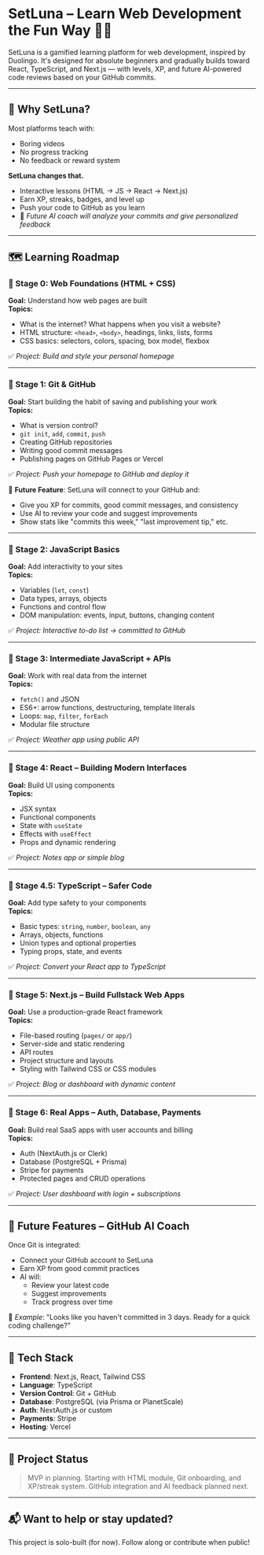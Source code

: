 # SetLuna – Learn Web Development the Fun Way 🌙✨

SetLuna is a gamified learning platform for web development, inspired by Duolingo. It's designed for absolute beginners and gradually builds toward React, TypeScript, and Next.js — with levels, XP, and future AI-powered code reviews based on your GitHub commits.

---

## 🧩 Why SetLuna?

Most platforms teach with:

- Boring videos
- No progress tracking
- No feedback or reward system

**SetLuna changes that.**

- Interactive lessons (HTML → JS → React → Next.js)
- Earn XP, streaks, badges, and level up
- Push your code to GitHub as you learn
- 🧠 _Future AI coach will analyze your commits and give personalized feedback_

---

## 🗺️ Learning Roadmap

### 🧭 Stage 0: Web Foundations (HTML + CSS)

**Goal:** Understand how web pages are built  
**Topics:**

- What is the internet? What happens when you visit a website?
- HTML structure: `<head>`, `<body>`, headings, links, lists, forms
- CSS basics: selectors, colors, spacing, box model, flexbox

✅ _Project: Build and style your personal homepage_

---

### 🧭 Stage 1: Git & GitHub

**Goal:** Start building the habit of saving and publishing your work  
**Topics:**

- What is version control?
- `git init`, `add`, `commit`, `push`
- Creating GitHub repositories
- Writing good commit messages
- Publishing pages on GitHub Pages or Vercel

✅ _Project: Push your homepage to GitHub and deploy it_

🧠 **Future Feature**: SetLuna will connect to your GitHub and:

- Give you XP for commits, good commit messages, and consistency
- Use AI to review your code and suggest improvements
- Show stats like "commits this week," "last improvement tip," etc.

---

### 🧭 Stage 2: JavaScript Basics

**Goal:** Add interactivity to your sites  
**Topics:**

- Variables (`let`, `const`)
- Data types, arrays, objects
- Functions and control flow
- DOM manipulation: events, input, buttons, changing content

✅ _Project: Interactive to-do list → committed to GitHub_

---

### 🧭 Stage 3: Intermediate JavaScript + APIs

**Goal:** Work with real data from the internet  
**Topics:**

- `fetch()` and JSON
- ES6+: arrow functions, destructuring, template literals
- Loops: `map`, `filter`, `forEach`
- Modular file structure

✅ _Project: Weather app using public API_

---

### 🧭 Stage 4: React – Building Modern Interfaces

**Goal:** Build UI using components  
**Topics:**

- JSX syntax
- Functional components
- State with `useState`
- Effects with `useEffect`
- Props and dynamic rendering

✅ _Project: Notes app or simple blog_

---

### 🧭 Stage 4.5: TypeScript – Safer Code

**Goal:** Add type safety to your components  
**Topics:**

- Basic types: `string`, `number`, `boolean`, `any`
- Arrays, objects, functions
- Union types and optional properties
- Typing props, state, and events

✅ _Project: Convert your React app to TypeScript_

---

### 🧭 Stage 5: Next.js – Build Fullstack Web Apps

**Goal:** Use a production-grade React framework  
**Topics:**

- File-based routing (`pages/` or `app/`)
- Server-side and static rendering
- API routes
- Project structure and layouts
- Styling with Tailwind CSS or CSS modules

✅ _Project: Blog or dashboard with dynamic content_

---

### 🧭 Stage 6: Real Apps – Auth, Database, Payments

**Goal:** Build real SaaS apps with user accounts and billing  
**Topics:**

- Auth (NextAuth.js or Clerk)
- Database (PostgreSQL + Prisma)
- Stripe for payments
- Protected pages and CRUD operations

✅ _Project: User dashboard with login + subscriptions_

---

## 🧠 Future Features – GitHub AI Coach

Once Git is integrated:

- Connect your GitHub account to SetLuna
- Earn XP from good commit practices
- AI will:
  - Review your latest code
  - Suggest improvements
  - Track progress over time

💬 _Example_: "Looks like you haven't committed in 3 days. Ready for a quick coding challenge?"

---

## 🧱 Tech Stack

- **Frontend**: Next.js, React, Tailwind CSS
- **Language**: TypeScript
- **Version Control**: Git + GitHub
- **Database**: PostgreSQL (via Prisma or PlanetScale)
- **Auth**: NextAuth.js or custom
- **Payments**: Stripe
- **Hosting**: Vercel

---

## 🚀 Project Status

> MVP in planning. Starting with HTML module, Git onboarding, and XP/streak system. GitHub integration and AI feedback planned next.

---

## 📬 Want to help or stay updated?

This project is solo-built (for now). Follow along or contribute when public!
